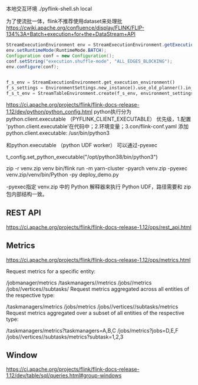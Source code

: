 
本地交互环境
./pyflink-shell.sh local


为了使流批一体，flink不推荐使用dataset来处理批
https://cwiki.apache.org/confluence/display/FLINK/FLIP-134%3A+Batch+execution+for+the+DataStream+API
```java
StreamExecutionEnvironment env = StreamExecutionEnvironment.getExecutionEnvironment();
env.setRuntimeMode(RuntimeMode.BATCH);
Configuration conf = new Configuration();
conf.setString("execution.shuffle-mode", "ALL_EDGES_BLOCKING");
env.configure(conf);
```

```python

f_s_env = StreamExecutionEnvironment.get_execution_environment()
f_s_settings = EnvironmentSettings.new_instance().use_old_planner().in_streaming_mode().build()
f_s_t_env = StreamTableEnvironment.create(f_s_env, environment_settings=f_s_settings)
```

https://ci.apache.org/projects/flink/flink-docs-release-1.12/dev/python/python_config.html
python执行分为 
python.client.executable （PYFLINK_CLIENT_EXECUTABLE） 优先级，1.配置 'python.client.executable'在代码中；2.环境变量；3.con/flink-conf.yaml 添加 python.client.executable: /usr/bin/python3


和python.executable （python UDF worker） 可以通过-pyexec

t_config.set_python_executable("/opt/python38/bin/python3")

zip -r venv.zip venv
bin/flink run -m yarn-cluster -pyarch venv.zip -pyexec venv.zip/venv/bin/Python -py deploy_demo.py

-pyexec指定 venv.zip 中的 Python 解释器来执行 Python UDF，路径需要和 zip 包内部结构一致。

## REST API
https://ci.apache.org/projects/flink/flink-docs-release-1.12/ops/rest_api.html
## Metrics
https://ci.apache.org/projects/flink/flink-docs-release-1.12/ops/metrics.html

Request metrics for a specific entity:

/jobmanager/metrics
/taskmanagers/<taskmanagerid>/metrics
/jobs/<jobid>/metrics
/jobs/<jobid>/vertices/<vertexid>/subtasks/<subtaskindex>
Request metrics aggregated across all entities of the respective type:

/taskmanagers/metrics
/jobs/metrics
/jobs/<jobid>/vertices/<vertexid>/subtasks/metrics
Request metrics aggregated over a subset of all entities of the respective type:

/taskmanagers/metrics?taskmanagers=A,B,C
/jobs/metrics?jobs=D,E,F
/jobs/<jobid>/vertices/<vertexid>/subtasks/metrics?subtask=1,2,3

## Window
https://ci.apache.org/projects/flink/flink-docs-release-1.12/dev/table/sql/queries.html#group-windows
